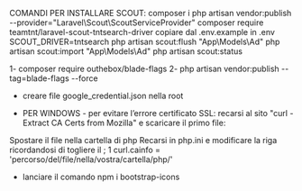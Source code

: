 COMANDI PER INSTALLARE SCOUT:
composer i
php artisan vendor:publish --provider="Laravel\Scout\ScoutServiceProvider"
composer require teamtnt/laravel-scout-tntsearch-driver
copiare dal  .env.example  in .env SCOUT_DRIVER=tntsearch
php artisan scout:flush "App\Models\Ad"
php artisan scout:import "App\Models\Ad"
php artisan scout:status



<!-- comandi pacchetto outhebox/blade-flags  -->
1- composer require outhebox/blade-flags
2- php artisan vendor:publish --tag=blade-flags --force

<!-- PASSAGGI PER GOOGLE API USER STORY 7 -->
- creare file google_credential.json nella root

- PER WINDOWS - per evitare l’errore certificato SSL:
recarsi al sito "curl - Extract CA Certs from Mozilla" e scaricare il primo file:

Spostare il file nella cartella di php
Recarsi in php.ini e modificare la riga ricordandosi di togliere il ;
1 curl.cainfo = 'percorso/del/file/nella/vostra/cartella/php/'

- lanciare il comando npm i bootstrap-icons
